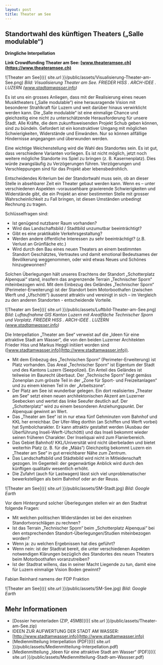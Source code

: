 ```yaml
---
layout: post
title: Theater am See
---
```

## Standortwahl des künftigen Theaters („Salle modulable“)
**Dringliche Interpellation**

**Link Crowdfunding Theater am See: [www.theateramsee.ch](https://www.theateramsee.ch)**

![Theater am See]({{ site.url }}/public/assets/Visualisierung-Theater-am-See.png)
*Bild: Visualisierung Theater am See. FRIEDER HISS . ARCH-IDEE . LUZERN (www.stadtamwasser.info)*

Es ist uns ein grosses Anliegen, dass mit der Realisierung eines neuen Musiktheaters („Salle modulable“) eine herausragende Vision mit besonderer Strahlkraft für Luzern und weit darüber hinaus verwirklicht werden kann. Die „Salle modulable“ ist eine einmalige Chance und gleichzeitig eine nicht zu unterschätzende Herausforderung für unsere Stadt. Alle Kräfte, die dem zukunftsweisenden Projekt Schub geben können, sind zu bündeln. Gefordert ist ein konstruktiver Umgang mit möglichen Schwierigkeiten, Widerstände und Einwänden. Nur so können allfällige Hindernisse angegangen und überwunden werden.

Eine wichtige Weichenstellung wird die Wahl des Standortes sein. Es ist gut, dass verschiedene Varianten vorliegen. Es ist nicht möglich, jetzt noch weitere mögliche Standorte ins Spiel zu bringen (z. B. Kasernenplatz). Dies würde zwangsläufig zu Verzögerungen führen. Verzögerungen und Verschleppungen sind für das Projekt aber lebensbedrohlich. 

Entscheidendes Kriterium bei der Standortwahl muss sein, ob an dieser Stelle in absehbarer Zeit ein Theater gebaut werden kann. Wenn es – unter verschiedenen Aspekten -voraussehbare gravierende Schwierigkeiten und Widerstände gibt, die ein Projekt an einer bestimmten Stelle mit grosser Wahrscheinlichkeit zu Fall bringen, ist diesen Umständen unbedingt Rechnung zu tragen. 

Schlüsselfragen sind:	

-	Ist genügend nutzbarer Raum vorhanden?
-	Wird das Landschaftsbild / Stadtbild unzumutbar beeinträchtigt?
-	Gibt es eine praktikable Verkehrsgestaltung?
-	Werden andere öffentliche Interessen zu sehr beeinträchtigt? (z.B. Verlust an Grünfläche etc.)
-	Wird durch den Bau eines neuen Theaters an einem bestimmten Standort Geschätztes, Vertrautes und damit emotional Bedeutsames der Bevölkerung weggenommen, oder wird etwas Neues und Schönes hinzugewonnen?

Solchen Überlegungen hält unseres Erachtens der Standort „Schotterplatz Alpenquai“ stand, insofern das angrenzende Terrain „Technischer Sporn“ miteinbezogen wird. Mit dem Einbezug des Geländes „Technischer Sporn“ (Perimeter-Erweiterung) ist der Standort beim Motorboothafen (zwischen Werft und „Ufschötti“) äusserst attraktiv und vereinigt in sich – im Vergleich zu den anderen Standorten - entscheidende Vorteile. 

![Theater am See]({{ site.url }}/public/assets/Luftbild-Theater-am-See.png)
*Bild: Luftaufnahme GIS Kanton Luzern mit Arealfläche Technischer Sporn und Vorplatz. FRIEDER HISS . ARCH-IDEE . LUZERN (www.stadtamwasser.info)*

Die Interpellation „Theater am See“ verweist auf die „Ideen für eine attraktive Stadt am Wasser“, die von den beiden Luzerner Architekten Frieder Hiss und Markus Heggli initiiert worden sind ([www.stadtamwasser.info](http://www.stadtamwasser.info)).

-	Mit dem Einbezug des „Technischen Sporn“ (Perimeter-Erweiterung) ist Platz vorhanden. Das Areal „Technischer Sporn“ ist Eigentum der Stadt und des Kantons Luzern (Seepolizei). Ein Anteil des Geländes ist teilweise im Baurecht überbaut. Der „Technische Sporn“ liegt gemäss Zonenplan zum grösste Teil in der „Zone für Sport- und Freizeitanlagen“ und zu einem kleinen Teil in der „Arbeitszone“.
-	 Der Platz am See ist wunderbar gelegen. Ein dort realisiertes „Theater am See“ setzt einen neuen architektonischen Akzent am Luzerner Seebecken und wertet das linke Seeufer deutlich auf. Der „Schotterplatz“ wird zu einem besonderen Anziehungspunkt. Der Alpenquai gewinnt an Wert.
-	Das „Theater am See“ ist in nur etwa fünf Gehminuten vom Bahnhof und KKL her erreichbar. Der Ufer-Weg dorthin (an Schiffen und Werft vorbei) hat Symbolcharakter. Er kann attraktiv gestaltet werden (Ausbau der Überführung Inseli-Werft-Ufschötti) und das Inseli bekommt wieder seinen früheren Charakter. Der Inseliquai wird zum Flanierbereich. 
-	Das Gebiet Bahnhof/ KKL/Universität wird nicht überbeladen und bietet weiterhin Platz (z. B. für die „Määs“) Gleichzeitig bekommt Luzern ein „Theater am See“ in gut erreichbarer Nähe zum Zentrum.
-	Das Landschaftsbild und Städtebild wird nicht in Mitleidenschaft gezogen. Im Gegenteil: der gegenwärtige Anblick wird durch den künftigen qualitativ wesentlich erhöht. 
-	Die Zufahrt (auch für Lastwagen) lässt sich viel unproblematischer bewerkstelligen als beim Bahnhof oder an der Reuss.

![Theater am See]({{ site.url }}/public/assets/SM-Stadt.jpg)
*Bild: Google Earth*

Vor dem Hintergrund solcher Überlegungen stellen wir an den Stadtrat folgende Fragen:

-	Mit welchen politischen Widerständen ist bei den einzelnen Standortvorschlägen zu rechnen?
-	Ist das Terrain „Technischer Sporn“ beim „Schotterplatz Alpenquai“ bei den entsprechenden Standort-Überlegungen/Studien miteinbezogen worden?
-	Wenn ja: zu welchen Ergebnissen hat dies geführt?
-	Wenn nein: ist der Stadtrat bereit, die unter verschiedenen Aspekten notwendigen Klärungen bezüglich des Standortes des neuen Theaters beim Motorboothafen voranzutreiben?
-	Ist der Stadtrat willens, das in seiner Macht Liegende zu tun, damit eine für Luzern einmalige Vision Boden gewinnt? 

Fabian Reinhard 
namens der FDP Fraktion

![Theater am See]({{ site.url }}/public/assets/SM-See.jpg)
*Bild: Google Earth*

## Mehr Informationen
- [Dossier herunterladen (ZIP, 45MB)]({{ site.url }}/public/assets/Theater-am-See.zip)
- IDEEN ZUR AUFWERTUNG DER STADT AM WASSER: [http://www.stadtamwasser.info](http://www.stadtamwasser.info)
- [Medienmitteilung Interpellation (PDF)]({{ site.url }}/public/assets/Medienmitteilung-Interpellation.pdf)
- [Medienmitteilung „Ideen für eine attraktive Stadt am Wasser“ (PDF)]({{ site.url }}/public/assets/Medienmitteilung-Stadt-am-Wassser.pdf)

